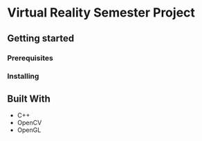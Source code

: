 # Virtual Reality Semester Project

## Getting started

### Prerequisites

### Installing

## Built With
* C++
* OpenCV
* OpenGL
